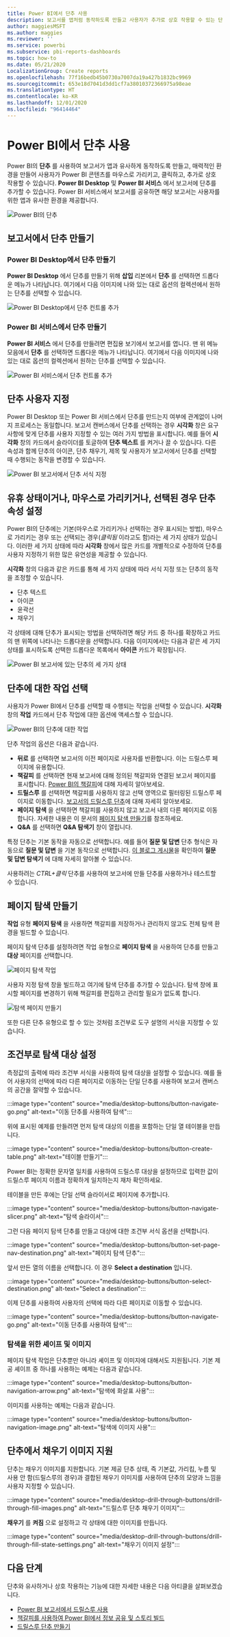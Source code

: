 ```yaml
---
title: Power BI에서 단추 사용
description: 보고서를 앱처럼 동작하도록 만들고 사용자가 추가로 상호 작용할 수 있는 단추를 Power BI 보고서에 추가할 수 있습니다.
author: maggiesMSFT
ms.author: maggies
ms.reviewer: ''
ms.service: powerbi
ms.subservice: pbi-reports-dashboards
ms.topic: how-to
ms.date: 05/21/2020
LocalizationGroup: Create reports
ms.openlocfilehash: 77f16bedb45b0730a7007da19a427b1832bc9969
ms.sourcegitcommit: 653e18d7041d3dd1cf7a38010372366975a98eae
ms.translationtype: HT
ms.contentlocale: ko-KR
ms.lasthandoff: 12/01/2020
ms.locfileid: "96414464"
---
```

# <a name="use-buttons-in-power-bi"></a>Power BI에서 단추 사용
Power BI의 **단추** 를 사용하여 보고서가 앱과 유사하게 동작하도록 만들고, 매력적인 환경을 만들어 사용자가 Power BI 콘텐츠를 마우스로 가리키고, 클릭하고, 추가로 상호 작용할 수 있습니다. **Power BI Desktop** 및 **Power BI 서비스** 에서 보고서에 단추를 추가할 수 있습니다. Power BI 서비스에서 보고서를 공유하면 해당 보고서는 사용자를 위한 앱과 유사한 환경을 제공합니다.

![Power BI의 단추](media/desktop-buttons/power-bi-buttons.png)

## <a name="create-buttons-in-reports"></a>보고서에서 단추 만들기

### <a name="create-a-button-in-power-bi-desktop"></a>Power BI Desktop에서 단추 만들기

**Power BI Desktop** 에서 단추를 만들기 위해 **삽입** 리본에서 **단추** 를 선택하면 드롭다운 메뉴가 나타납니다. 여기에서 다음 이미지에 나와 있는 대로 옵션의 컬렉션에서 원하는 단추를 선택할 수 있습니다. 

![Power BI Desktop에서 단추 컨트롤 추가](media/desktop-buttons/power-bi-button-dropdown.png)

### <a name="create-a-button-in-the-power-bi-service"></a>Power BI 서비스에서 단추 만들기

**Power BI 서비스** 에서 단추를 만들려면 편집용 보기에서 보고서를 엽니다. 맨 위 메뉴 모음에서 **단추** 를 선택하면 드롭다운 메뉴가 나타납니다. 여기에서 다음 이미지에 나와 있는 대로 옵션의 컬렉션에서 원하는 단추를 선택할 수 있습니다. 

![Power BI 서비스에서 단추 컨트롤 추가](media/desktop-buttons/power-bi-button-service-dropdown.png)

## <a name="customize-a-button"></a>단추 사용자 지정

Power BI Desktop 또는 Power BI 서비스에서 단추를 만드는지 여부에 관계없이 나머지 프로세스는 동일합니다. 보고서 캔버스에서 단추를 선택하는 경우 **시각화** 창은 요구 사항에 맞게 단추를 사용자 지정할 수 있는 여러 가지 방법을 표시합니다. 예를 들어 **시각화** 창의 카드에서 슬라이더를 토글하여 **단추 텍스트** 를 켜거나 끌 수 있습니다. 다른 속성과 함께 단추의 아이콘, 단추 채우기, 제목 및 사용자가 보고서에서 단추를 선택할 때 수행되는 동작을 변경할 수 있습니다.

![Power BI 보고서에서 단추 서식 지정](media/desktop-buttons/power-bi-button-properties.png)

## <a name="set-button-properties-when-idle-hovered-over-or-selected"></a>유휴 상태이거나, 마우스로 가리키거나, 선택된 경우 단추 속성 설정

Power BI의 단추에는 기본(마우스로 가리키거나 선택하는 경우 표시되는 방법), 마우스로 가리키는 경우 또는 선택되는 경우(*클릭됨* 이라고도 함)라는 세 가지 상태가 있습니다. 이러한 세 가지 상태에 따라 **시각화** 창에서 많은 카드를 개별적으로 수정하여 단추를 사용자 지정하기 위한 많은 유연성을 제공할 수 있습니다.

**시각화** 창의 다음과 같은 카드를 통해 세 가지 상태에 따라 서식 지정 또는 단추의 동작을 조정할 수 있습니다.

* 단추 텍스트
* 아이콘
* 윤곽선
* 채우기

각 상태에 대해 단추가 표시되는 방법을 선택하려면 해당 카드 중 하나를 확장하고 카드의 맨 위쪽에 나타나는 드롭다운을 선택합니다. 다음 이미지에서는 다음과 같은 세 가지 상태를 표시하도록 선택한 드롭다운 목록에서 **아이콘** 카드가 확장됩니다.

![Power BI 보고서에 있는 단추의 세 가지 상태](media/desktop-buttons/power-bi-button-format.png)

## <a name="select-the-action-for-a-button"></a>단추에 대한 작업 선택

사용자가 Power BI에서 단추를 선택할 때 수행되는 작업을 선택할 수 있습니다. **시각화** 창의 **작업** 카드에서 단추 작업에 대한 옵션에 액세스할 수 있습니다.

![Power BI의 단추에 대한 작업](media/desktop-buttons/power-bi-button-action.png)

단추 작업의 옵션은 다음과 같습니다.

- **뒤로** 를 선택하면 보고서의 이전 페이지로 사용자를 반환합니다. 이는 드릴스루 페이지에 유용합니다.
- **책갈피** 를 선택하면 현재 보고서에 대해 정의된 책갈피와 연결된 보고서 페이지를 표시합니다. [Power BI의 책갈피](desktop-bookmarks.md)에 대해 자세히 알아보세요. 
- **드릴스루** 를 선택하면 책갈피를 사용하지 않고 선택 영역으로 필터링된 드릴스루 페이지로 이동합니다. [보고서의 드릴스루 단추](desktop-drill-through-buttons.md)에 대해 자세히 알아보세요.
- **페이지 탐색** 을 선택하면 책갈피를 사용하지 않고 보고서 내의 다른 페이지로 이동합니다. 자세한 내용은 이 문서의 [페이지 탐색 만들기](#create-page-navigation)를 참조하세요.
- **Q&A** 를 선택하면 **Q&A 탐색기** 창이 열립니다. 

특정 단추는 기본 동작을 자동으로 선택합니다. 예를 들어 **질문 및 답변** 단추 형식은 자동으로 **질문 및 답변** 을 기본 동작으로 선택합니다. [이 블로그 게시물](https://powerbi.microsoft.com/blog/power-bi-desktop-april-2018-feature-summary/#Q&AExplorer)을 확인하여 **질문 및 답변 탐색기** 에 대해 자세히 알아볼 수 있습니다.

사용하려는 *CTRL+클릭* 단추를 사용하여 보고서에 만들 단추를 사용하거나 테스트할 수 있습니다. 

## <a name="create-page-navigation"></a>페이지 탐색 만들기

**작업** 유형 **페이지 탐색** 을 사용하면 책갈피를 저장하거나 관리하지 않고도 전체 탐색 환경을 빌드할 수 있습니다.

페이지 탐색 단추를 설정하려면 작업 유형으로 **페이지 탐색** 을 사용하여 단추를 만들고 **대상** 페이지를 선택합니다.

![페이지 탐색 작업](media/desktop-buttons/power-bi-page-navigation.png)

사용자 지정 탐색 창을 빌드하고 여기에 탐색 단추를 추가할 수 있습니다. 탐색 창에 표시할 페이지를 변경하기 위해 책갈피를 편집하고 관리할 필요가 없도록 합니다.

![탐색 페이지 만들기](media/desktop-buttons/power-bi-build-navigation-pane.png)

또한 다른 단추 유형으로 할 수 있는 것처럼 조건부로 도구 설명의 서식을 지정할 수 있습니다.

## <a name="set-the-navigation-destination-conditionally"></a>조건부로 탐색 대상 설정

측정값의 출력에 따라 조건부 서식을 사용하여 탐색 대상을 설정할 수 있습니다. 예를 들어 사용자의 선택에 따라 다른 페이지로 이동하는 단일 단추를 사용하여 보고서 캔버스의 공간을 절약할 수 있습니다.

:::image type="content" source="media/desktop-buttons/button-navigate-go.png" alt-text="이동 단추를 사용하여 탐색":::
 
위에 표시된 예제를 만들려면 먼저 탐색 대상의 이름을 포함하는 단일 열 테이블을 만듭니다.

:::image type="content" source="media/desktop-buttons/button-create-table.png" alt-text="테이블 만들기":::

Power BI는 정확한 문자열 일치를 사용하여 드릴스루 대상을 설정하므로 입력한 값이 드릴스루 페이지 이름과 정확하게 일치하는지 재차 확인하세요.

테이블을 만든 후에는 단일 선택 슬라이서로 페이지에 추가합니다.

:::image type="content" source="media/desktop-buttons/button-navigate-slicer.png" alt-text="탐색 슬라이서":::

그런 다음 페이지 탐색 단추를 만들고 대상에 대한 조건부 서식 옵션을 선택합니다.

:::image type="content" source="media/desktop-buttons/button-set-page-nav-destination.png" alt-text="페이지 탐색 단추":::
 
앞서 만든 열의 이름을 선택합니다. 이 경우 **Select a destination** 입니다.

:::image type="content" source="media/desktop-buttons/button-select-destination.png" alt-text="Select a destination":::

이제 단추를 사용하여 사용자의 선택에 따라 다른 페이지로 이동할 수 있습니다.

:::image type="content" source="media/desktop-buttons/button-navigate-go.png" alt-text="이동 단추를 사용하여 탐색":::
 
### <a name="shapes-and-images-for-navigation"></a>탐색을 위한 셰이프 및 이미지

페이지 탐색 작업은 단추뿐만 아니라 셰이프 및 이미지에 대해서도 지원됩니다. 기본 제공 셰이프 중 하나를 사용하는 예제는 다음과 같습니다.

:::image type="content" source="media/desktop-buttons/button-navigation-arrow.png" alt-text="탐색에 화살표 사용":::
 
이미지를 사용하는 예제는 다음과 같습니다.

:::image type="content" source="media/desktop-buttons/button-navigation-image.png" alt-text="탐색에 이미지 사용":::
 
## <a name="buttons-support-fill-images"></a>단추에서 채우기 이미지 지원

단추는 채우기 이미지를 지원합니다. 기본 제공 단추 상태, 즉 기본값, 가리킴, 누름 및 사용 안 함(드릴스루의 경우)과 결합된 채우기 이미지를 사용하여 단추의 모양과 느낌을 사용자 지정할 수 있습니다.

:::image type="content" source="media/desktop-drill-through-buttons/drill-through-fill-images.png" alt-text="드릴스루 단추 채우기 이미지":::

**채우기** 를 **켜짐** 으로 설정하고 각 상태에 대한 이미지를 만듭니다.

:::image type="content" source="media/desktop-drill-through-buttons/drill-through-fill-state-settings.png" alt-text="채우기 이미지 설정":::


## <a name="next-steps"></a>다음 단계
단추와 유사하거나 상호 작용하는 기능에 대한 자세한 내용은 다음 아티클을 살펴보겠습니다.

* [Power BI 보고서에서 드릴스루 사용](desktop-drillthrough.md)
* [책갈피를 사용하여 Power BI에서 정보 공유 및 스토리 빌드](desktop-bookmarks.md)
* [드릴스루 단추 만들기](desktop-drill-through-buttons.md)

